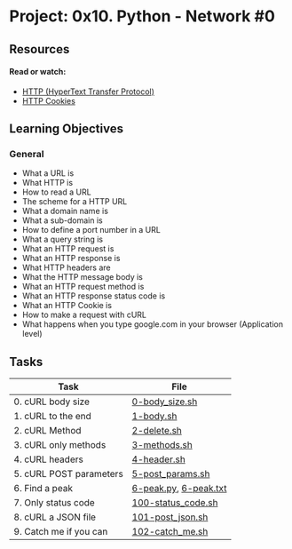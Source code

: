 # Project: 0x10. Python - Network #0

## Resources

#### Read or watch:

* [HTTP (HyperText Transfer Protocol)](https://intranet.alxswe.com/rltoken/rAon_EpQ6PGl8N0plySn4A)
* [HTTP Cookies](https://intranet.alxswe.com/rltoken/MhVCl_0oviQldWPn5oX-NQ)
## Learning Objectives

### General

* What a URL is
* What HTTP is
* How to read a URL
* The scheme for a HTTP URL
* What a domain name is
* What a sub-domain is
* How to define a port number in a URL
* What a query string is
* What an HTTP request is
* What an HTTP response is
* What HTTP headers are
* What the HTTP message body is
* What an HTTP request method is
* What an HTTP response status code is
* What an HTTP Cookie is
* How to make a request with cURL
* What happens when you type google.com in your browser (Application level)
## Tasks

| Task | File |
| ---- | ---- |
| 0. cURL body size | [0-body_size.sh](./0-body_size.sh) |
| 1. cURL to the end | [1-body.sh](./1-body.sh) |
| 2. cURL Method | [2-delete.sh](./2-delete.sh) |
| 3. cURL only methods | [3-methods.sh](./3-methods.sh) |
| 4. cURL headers | [4-header.sh](./4-header.sh) |
| 5. cURL POST parameters | [5-post_params.sh](./5-post_params.sh) |
| 6. Find a peak | [6-peak.py](./6-peak.py), [6-peak.txt](./6-peak.txt) |
| 7. Only status code | [100-status_code.sh](./100-status_code.sh) | 
| 8. cURL a JSON file | [101-post_json.sh](./101-post_json.sh) |
| 9. Catch me if you can | [102-catch_me.sh](./102-catch_me.sh) |
